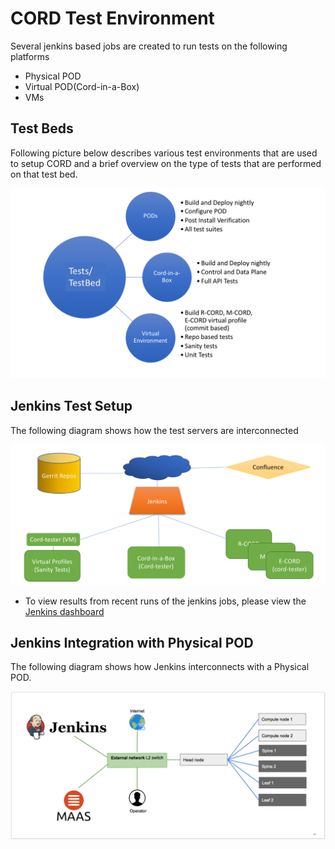 # CORD Test Environment

Several jenkins based jobs are created to run tests on the following platforms

* Physical POD
* Virtual POD(Cord-in-a-Box)
* VMs

## Test Beds

Following picture below describes various test environments that are used to
setup CORD and a brief overview on the type of tests that are performed on that
test bed.

![Test Beds](images/qa-testbeds.png)

## Jenkins Test Setup

The following diagram shows how the test servers are interconnected

![QA Jenkins Setup](images/qa-jenkins.png)

* To view results from recent runs of the jenkins jobs, please view the
  [Jenkins dashboard](https://jenkins.opencord.org/)

## Jenkins Integration with Physical POD

The following diagram shows how Jenkins interconnects with a Physical POD.

![QA Physical POD setup](images/qa-pod-setup.png)

